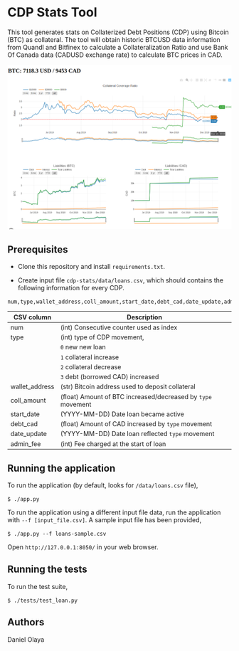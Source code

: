 # CDP Stats Tool

This tool generates stats on Collaterized Debt Positions (CDP) using Bitcoin (BTC) as collateral.
The tool will obtain historic BTCUSD data information from Quandl and Bitfinex to calculate 
a Collateralization Ratio and use Bank Of Canada data (CADUSD exchange rate)
to calculate BTC prices in CAD. 

![cdp-stats-ui](./ui.png)

## Prerequisites

+ Clone this repository and install `requirements.txt`.

+ Create input file `cdp-stats/data/loans.csv`, which should contains the following information for every CDP.

```
num,type,wallet_address,coll_amount,start_date,debt_cad,date_update,admin_fee
 ```

| CSV column   |Description|
| ---------|-----------|
| num      |(int) Consecutive counter used as index | 
| type     |(int) type of CDP movement,|
| |`0` new new loan|
| |`1` collateral increase|
| |`2` collateral decrease| 
| |`3` debt (borrowed CAD) increased|
|wallet_address|(str) Bitcoin address used to deposit collateral|
|coll_amount|(float) Amount of BTC increased/decreased by `type` movement|
|start_date|(YYYY-MM-DD) Date loan became active|
|debt_cad|(float) Amount of CAD increased by `type` movement|
|date_update|(YYYY-MM-DD) Date loan reflected `type` movement|
|admin_fee|(int) Fee charged at the start of loan|


## Running the application

To run the application (by default, looks for `/data/loans.csv` file),  

```
$ ./app.py
```

To run the application using a different input file data, run the application with `--f [input_file.csv]`.
A sample input file has been provided, 

```
$ ./app.py --f loans-sample.csv
```

Open `http://127.0.0.1:8050/` in your web browser.

## Running the tests

To run the test suite,

```
$ ./tests/test_loan.py
```

## Authors

Daniel Olaya
